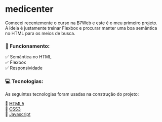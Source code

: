 # medicenter

Comecei recentemente o curso na B7Web e este é o meu primeiro projeto. A ideia é justamente treinar Flexbox e procurar manter uma boa semântica no HTML para os meios de busca.

### 🎢 Funcionamento:

✅ Semântica no HTML<br>
✅ Flexbox<br>
✅ Responsividade<br>

### 💻 Tecnologias:

As seguintes tecnologias foram usadas na construção do projeto:<br>

🔣 [HTML5](https://html5.org)<br>
🎨 [CSS3](https://www.css3.com)<br>
🔌 [Javascript](https://www.javascript.com)


